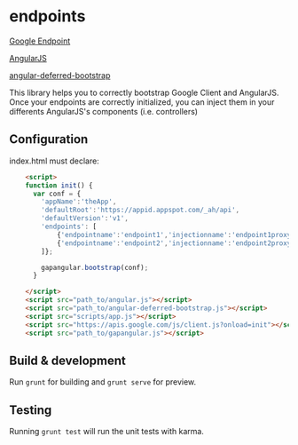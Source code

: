 # endpoints

[Google Endpoint](https://cloud.google.com/appengine/docs/java/endpoints')

[AngularJS](https://angularjs.org)

[angular-deferred-bootstrap](https://github.com/philippd/angular-deferred-bootstrap)

This library helps you to correctly bootstrap Google Client and AngularJS. Once your endpoints are correctly initialized, you can inject them in your differents AngularJS's components (i.e. controllers)

## Configuration

index.html must declare:

```html
	<script>    
	function init() {
      var conf = {
        'appName':'theApp',
        'defaultRoot':'https://appid.appspot.com/_ah/api',
        'defaultVersion':'v1',
        'endpoints': [
        	{'endpointname':'endpoint1','injectionname':'endpoint1proxy'},
        	{'endpointname':'endpoint2','injectionname':'endpoint2proxy'}
        ]};

        gapangular.bootstrap(conf);
      }

    </script>
    <script src="path_to/angular.js"></script>
    <script src="path_to/angular-deferred-bootstrap.js"></script>
    <script src="scripts/app.js"></script>
    <script src="https://apis.google.com/js/client.js?onload=init"></script> 
    <script src="path_to/gapangular.js"></script>

```

## Build & development

Run `grunt` for building and `grunt serve` for preview.

## Testing

Running `grunt test` will run the unit tests with karma.

